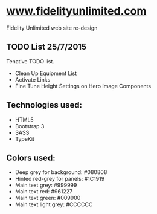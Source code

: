 # www.fidelityunlimited.com
Fidelity Unlimited web site re-design

## TODO List 25/7/2015
Tenative TODO list.

* Clean Up Equipment List
* Activate Links
* Fine Tune Height Settings on Hero Image Components

## Technologies used:
* HTML5
* Bootstrap 3
* SASS
* TypeKit

## Colors used:

* Deep grey for background: #080808
* Hinted red-grey for panels: #1C1919
* Main text grey: #999999
* Main text red: #961227
* Main text green: #009900
* Main text light grey: #CCCCCC 